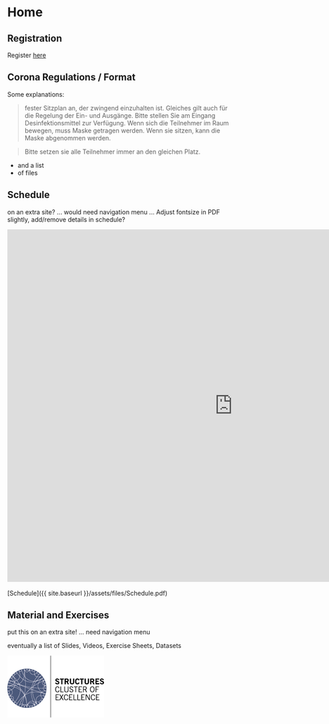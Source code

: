 # Home

## Registration
Register [here](https://forms.gle/43vsBjNM1M4LffvA9)


## Corona Regulations / Format
Some explanations:

>fester Sitzplan an,
>der zwingend einzuhalten ist. Gleiches gilt auch für die Regelung
>der Ein- und Ausgänge.
>Bitte stellen Sie am Eingang Desinfektionsmittel zur Verfügung.
>Wenn sich die Teilnehmer im Raum bewegen, muss Maske getragen werden.
>Wenn sie sitzen, kann die Maske abgenommen werden.

>Bitte setzen sie alle Teilnehmer immer an den gleichen Platz.

- and a list
- of files

## Schedule
on an extra site? ... would need navigation menu ... Adjust fontsize in PDF slightly, add/remove details in schedule?

<iframe src="https://micbl.github.io/TDAworkshop/assets/files/Schedule.pdf" width="1024" height="800" frameborder="0" marginheight="0" marginwidth="0">
...Loading...
</iframe>

[Schedule]({{ site.baseurl }}/assets/files/Schedule.pdf)


## Material and Exercises
put this on an extra site! ... need navigation menu

eventually a list of Slides, Videos, Exercise Sheets, Datasets




![logo](assets/images/STRUCTURES_bunt.png)
